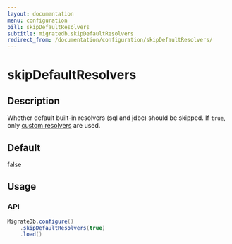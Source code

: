 ```yaml
---
layout: documentation
menu: configuration
pill: skipDefaultResolvers
subtitle: migratedb.skipDefaultResolvers
redirect_from: /documentation/configuration/skipDefaultResolvers/
---
```


# skipDefaultResolvers

## Description

Whether default built-in resolvers (sql and jdbc) should be skipped. If `true`,
only [custom resolvers](/migratedb/documentation/configuration/parameters/resolvers) are used.

## Default

false

## Usage

### API

```java
MigrateDb.configure()
    .skipDefaultResolvers(true)
    .load()
```
